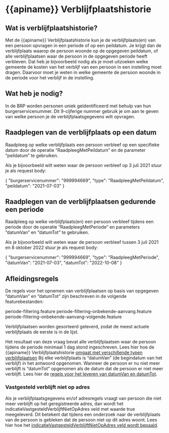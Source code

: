 # {{apiname}} Verblijfplaatshistorie

## Wat is verblijfplaatshistorie?
Met de {{apiname}} Verblijfplaatshistorie kun je de verblijfplaats(en) van een persoon opvragen in een periode of op een peildatum. Je krijgt dan de verblijfplaats waarop de persoon woonde op de opgegeven peildatum, of alle verblijfplaatsen waar de persoon in de opgegeven periode heeft verbleven. Dat heb je bijvoorbeeld nodig als je moet uitzoeken welke gemeente de kosten van het verblijf van een persoon in een instelling moet dragen. Daarvoor moet je weten in welke gemeente de persoon woonde in de periode voor het verblijf in de instelling.  

## Wat heb je nodig?
In de BRP worden personen uniek geïdentificeerd met behulp van hun burgerservicenummer. Dit 9-cijferige nummer gebruik je om aan te geven van welke persoon je de verblijfplaatsgegevens wilt opvragen.

## Raadplegen van de verblijfplaats op een datum
Raadpleeg op welke verblijfplaats een persoon verbleef op een specifieke datum door de operatie “RaadpleegMetPeildatum” en de parameter “peildatum” te gebruiken.

Als je bijvoorbeeld wilt weten waar de persoon verbleef op 3 juli 2021 stuur je als request body:

{
  "burgerservicenummer": "999994669",
  "type": "RaadpleegMetPeildatum",
  "peildatum": "2021-07-03"
}

## Raadplegen van de verblijfplaatsen gedurende een periode
Raadpleeg op welke verblijfplaats(en) een persoon verbleef tijdens een periode door de operatie “RaadpleegMetPeriode” en parameters “datumVan” en “datumTot” te gebruiken.

Als je bijvoorbeeld wilt weten waar de persoon verbleef tussen 3 juli 2021 en 8 oktober 2022 stuur je als request body:

{
  "burgerservicenummer": "999994669",
  "type": "RaadpleegMetPeriode",
  "datumVan": "2021-07-03",
  "datumTot": "2022-10-08"
}

## Afleidingsregels
De regels voor het opnemen van verblijfplaatsen op basis van opgegeven “datumVan” en “datumTot” zijn beschreven in de volgende featurebestanden:

periode-filtering.feature
periode-filtering-onbekende-aanvang.feature
periode-filtering-onbekende-aanvang-volgende.feature

Verblijfplaatsen worden gesorteerd geleverd, zodat de meest actuele verblijfplaats de eerste is in de lijst. 

Het resultaat van deze vraag bevat alle verblijfplaatsen waar de persoon tijdens de periode minimaal 1 dag stond ingeschreven. Lees hier hoe de {{apiname}} Verblijfplaatshistorie [omgaat met verschillende typen verblijfplaatsen](https://github.com/BRP-API/historie-informatie-service/blob/main/features/raadpleeg-verblijfplaats-met-periode/verblijfplaatsgegevens.feature) 
Bij elke verblijfplaats is “datumVan” (de begindatum van het verblijf) in het antwoord opgenomen. Wanneer de persoon er nu niet meer verblijft is “datumTot” opgenomen als de datum dat de persoon er niet meer verblijft. Lees hier de [regels voor het leveren van datumVan en datumTot](https://github.com/BRP-API/historie-informatie-service/blob/main/features/raadpleeg-verblijfplaats-met-periode/datum-van-en-tot.feature).

### Vastgesteld verblijft niet op adres
Als je verblijfplaatsgegevens en/of adresregels vraagt van persoon die niet meer verblijft op het geregistreerde adres, dan wordt het indicatieVastgesteldVerblijftNietOpAdres veld met waarde true meegeleverd. Dit betekent dat tijdens een onderzoek naar de verblijfplaats van de persoon is gebleken dat de persoon niet op dit adres woont. Lees hier hoe het [indicatieVastgesteldVerblijftNietOpAdres veld wordt bepaald](https://github.com/BRP-API/historie-informatie-service/blob/main/features/raadpleeg-verblijfplaats-met-periode/vastgesteld-verblijft-niet-op-adres.feature).
